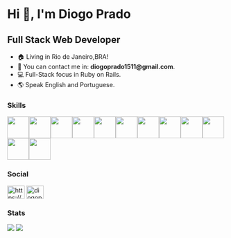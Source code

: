 <h1>Hi 👋, I'm Diogo Prado</h1>
<h2>Full Stack Web Developer</h2>

<ul>
  <li>🏠 Living in Rio de Janeiro,BRA!</li>
  <li>📧 You can contact me in: <strong>diogoprado1511@gmail.com</strong>.</li>
  <li>💻 Full-Stack focus in Ruby on Rails.</li>
  <li>🌎 Speak English and Portuguese.</li>
</ul>

<h3 align="left">Skills</h3>
<p align="left">
<img height=50 src="https://cdn.jsdelivr.net/gh/devicons/devicon/icons/ruby/ruby-plain.svg" /><img height=50 src="https://cdn.jsdelivr.net/gh/devicons/devicon/icons/rails/rails-plain-wordmark.svg" /><img height=50 src="https://cdn.jsdelivr.net/gh/devicons/devicon/icons/sass/sass-original.svg" /><img height=50 src="https://cdn.jsdelivr.net/gh/devicons/devicon/icons/react/react-original.svg" /><img height=50 src="https://cdn.jsdelivr.net/gh/devicons/devicon/icons/postgresql/postgresql-original.svg" /><img height=50 src="https://cdn.jsdelivr.net/gh/devicons/devicon/icons/javascript/javascript-original.svg" /><img height=50 src="https://cdn.jsdelivr.net/gh/devicons/devicon/icons/html5/html5-original.svg" /><img height=50 src="https://cdn.jsdelivr.net/gh/devicons/devicon/icons/heroku/heroku-plain.svg" /><img height=50 src="https://cdn.jsdelivr.net/gh/devicons/devicon/icons/figma/figma-original.svg" /><img height=50 src="https://cdn.jsdelivr.net/gh/devicons/devicon/icons/css3/css3-original.svg" /><img height=50 src="https://cdn.jsdelivr.net/gh/devicons/devicon/icons/bootstrap/bootstrap-plain.svg" /><img height=50  src="https://cdn.jsdelivr.net/gh/devicons/devicon/icons/jquery/jquery-original.svg" />
</p>

<h3 align="left">Social</h3>
<p align="left">
<a href="https://linkedin.com/in/prado-diogo/" target="_blank"><img align="center" src="https://raw.githubusercontent.com/rahuldkjain/github-profile-readme-generator/master/src/images/icons/Social/linked-in-alt.svg" alt="https://www.linkedin.com/in/prado-diogo/" height="30" width="40" /></a>
<a href="https://instagram.com/diogopradoo_" target="_blank"><img align="center" src="https://raw.githubusercontent.com/rahuldkjain/github-profile-readme-generator/master/src/images/icons/Social/instagram.svg" alt="diogopradoo_" height="30" width="40" /></a>
</p>

<h3 align="left">Stats</h3>
<img src="https://github-readme-stats.vercel.app/api?username=diogop2003&show_icons=true"/>
<img src="https://github-readme-stats.vercel.app/api/top-langs?username=diogop2003&layout=compact"/>
